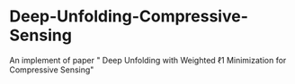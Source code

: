 # Deep-Unfolding-Compressive-Sensing
An implement of paper " Deep Unfolding with Weighted ℓ1 Minimization for Compressive Sensing"
